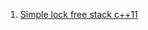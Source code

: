  1. [Simple lock free stack c++11]
 
[Simple lock free stack c++11]: https://stackoverflow.com/questions/26747265/simple-lock-free-stack-c11
